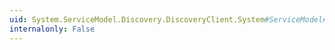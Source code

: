```yaml
---
uid: System.ServiceModel.Discovery.DiscoveryClient.System#ServiceModel#ICommunicationObject#Open
internalonly: False
---
```

